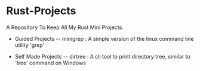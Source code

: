 # Rust-Projects
A Repository To Keep All My Rust Mini Projects.

- Guided Projects
-- minigrep : A simple version of the linux command line utility 'grep'

- Self Made Projects
-- dirtree : A cli tool to print directory tree, similar to 'tree' command on Windows
